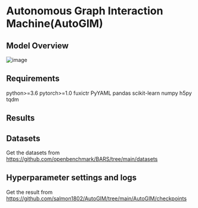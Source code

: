 # Autonomous Graph Interaction Machine(AutoGIM)
## Model Overview
![image](https://github.com/salmon1802/AutoGIM/assets/73091798/dc1ef97a-ce5b-4450-96d5-e3b08c895aa5)
## Requirements
python>=3.6
pytorch>=1.0
fuxictr
PyYAML
pandas
scikit-learn
numpy
h5py
tqdm
## Results

## Datasets
Get the datasets from https://github.com/openbenchmark/BARS/tree/main/datasets

## Hyperparameter settings and logs
Get the result from https://github.com/salmon1802/AutoGIM/tree/main/AutoGIM/checkpoints

